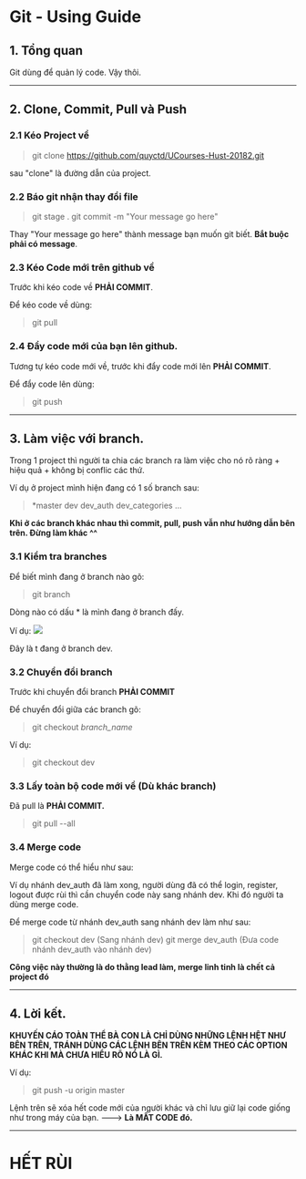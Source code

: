 # Git - Using Guide

## 1. Tổng quan

Git dùng để quản lý code. Vậy thôi.


---

## 2. Clone, Commit, Pull và Push

### 2.1 Kéo Project về
> git clone https://github.com/quyctd/UCourses-Hust-20182.git
> 

sau "clone" là đường dẫn của project.

### 2.2 Báo git nhận thay đổi file

> git stage .
> git commit -m "Your message go here"
> 

Thay "Your message go here" thành message bạn muốn git biết. **Bắt buộc phải có message**.

### 2.3 Kéo Code mới trên github về

Trước khi kéo code về **PHẢI COMMIT**.

Để kéo code về dùng:

> git pull
> 

### 2.4 Đẩy code mới của bạn lên github.

Tương tự kéo code mới về, trước khi đẩy code mới lên **PHẢI COMMIT**.

Để đẩy code lên dùng:
> git push
> 


---

## 3. Làm việc với branch.

Trong 1 project thì người ta chia các branch ra làm việc cho nó rõ ràng + hiệu quả + không bị conflic các thứ.

Ví dụ ở project mình hiện đang có 1 số branch sau:
> *master
> dev
> dev_auth
> dev_categories
> ...
> 

**Khi ở các branch khác nhau thì commit, pull, push vẫn như hướng dẫn bên trên. Đừng làm khác ^^**

### 3.1 Kiểm tra branches

Để biết mình đang ở branch nào gõ:

> git branch
> 
Dòng nào có dấu * là mình đang ở branch đấy.

Ví dụ:
![](https://i.imgur.com/2GMMWb9.png)

Đây là t đang ở branch dev.

### 3.2 Chuyển đổi branch

Trước khi chuyển đổi branch **PHẢI COMMIT**

Để chuyển đổi giữa các branch gõ:
> git checkout *branch_name*
> 

Ví dụ:
> git checkout dev
> 

### 3.3 Lấy toàn bộ code mới về (Dù khác branch)

Đã pull là **PHẢI COMMIT.**

> git pull --all
> 

### 3.4 Merge code

Merge code có thể hiểu như sau:

Ví dụ nhánh dev_auth đã làm xong, người dùng đã có thể login, register, logout được rùi thì cần chuyển code này sang nhánh dev. Khi đó người ta dùng merge code.

Để merge code từ nhánh dev_auth sang nhánh dev làm như sau:

> git checkout dev (Sang nhánh dev)
> git merge dev_auth (Đưa code nhánh dev_auth vào nhánh dev)


**Công việc này thường là do thằng lead làm, merge linh tinh là chết cả project đó**



---

## 4. Lời kết.

**KHUYẾN CÁO TOÀN THỂ BÀ CON LÀ CHỈ DÙNG NHỮNG LỆNH HỆT NHƯ BÊN TRÊN, TRÁNH DÙNG CÁC LỆNH BÊN TRÊN KÈM THEO CÁC OPTION KHÁC KHI MÀ CHƯA HIỂU RÕ NÓ LÀ GÌ.**

Ví dụ:
> git push -u origin master
> 

Lệnh trên sẽ xóa hết code mới của người khác và chỉ lưu giữ lại code giống như trong máy của bạn. ---> **Là MẤT CODE đó.**



---

# HẾT RÙI